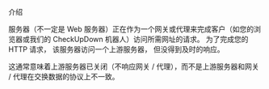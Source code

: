 介绍

服务器（不一定是 Web 服务器）正在作为一个网关或代理来完成客户（如您的浏览器或我们的 CheckUpDown 机器人）访问所需网址的请求。 为了完成您的 HTTP 请求， 该服务器访问一个上游服务器， 但没得到及时的响应。

这通常意味着上游服务器已关闭（不响应网关 / 代理），而不是上游服务器和网关 / 代理在交换数据的协议上不一致。